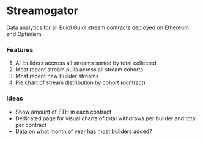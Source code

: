 # Streamogator

Data analytics for all Buidl Guidl stream contracts deployed on Ethereum and Optimism

### Features

1. All builders accross all streams sorted by total collected
2. Most recent stream pulls across all stream cohorts
3. Most recent new Builder streams
4. Pie chart of stream distribution by cohort (contract)

### Ideas

- Show amount of ETH in each contract
- Dedicated page for visual charts of total withdraws per builder and total per contract
- Data on what month of year has most builders added?
